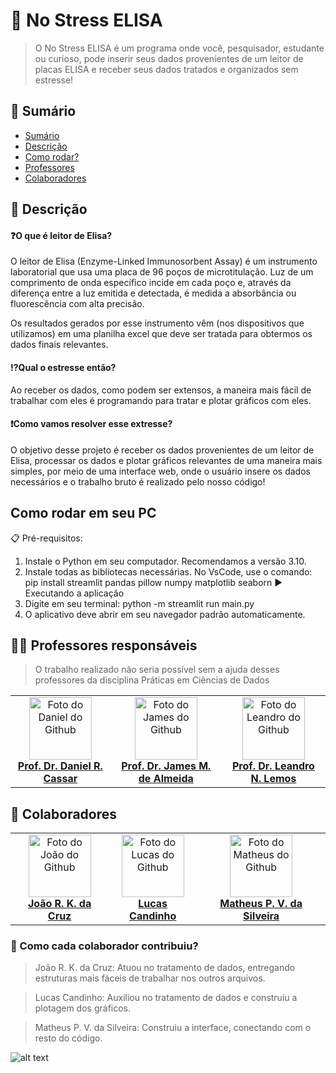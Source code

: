 # 🔬 No Stress ELISA
> O No Stress ELISA é um programa onde você, pesquisador, estudante ou curioso, pode inserir seus dados provenientes de um leitor de placas ELISA e receber seus dados tratados e organizados sem estresse!

<!------------------------------------>

## 🔎 Sumário

- [Sumário](#🔎-sumário)
- [Descrição](#-descrição)
- [Como rodar?](#como-rodar-em-seu-pc)
- [Professores](#-professores-responsáveis)
- [Colaboradores](#-colaboradores)

<!------------------------------------>

## 📝 Descrição
#### ❓O que é leitor de Elisa?
O leitor de Elisa (Enzyme-Linked Immunosorbent Assay) é um instrumento laboratorial que usa uma placa de 96 poços de microtitulação. Luz de um comprimento de onda específico incide em cada poço e, através da diferença entre a luz emitida e detectada, é medida a absorbância ou fluorescência com alta precisão.

Os resultados gerados por esse instrumento vêm (nos dispositivos que utilizamos) em uma planilha excel que deve ser tratada para obtermos os dados finais relevantes.

#### ⁉️Qual o estresse então?

Ao receber os dados, como podem ser extensos, a maneira mais fácil de trabalhar com eles é programando para tratar e plotar gráficos com eles.

#### ❗Como vamos resolver esse extresse?

O objetivo desse projeto é receber os dados provenientes de um leitor de Elisa, processar os dados e plotar gráficos relevantes de uma maneira mais simples, por meio de uma interface web, onde o usuário insere os dados necessários e o trabalho bruto é realizado pelo nosso código!

## Como rodar em seu PC
📋 Pré-requisitos:
1. Instale o Python em seu computador. Recomendamos a versão 3.10.
2. Instale todas as bibliotecas necessárias. No VsCode, use o comando:
pip install streamlit pandas pillow numpy matplotlib seaborn
▶️ Executando a aplicação
1. Digite em seu terminal:
python -m streamlit run main.py
2. O aplicativo deve abrir em seu navegador padrão automaticamente.

## 👨‍🏫 Professores responsáveis

> O trabalho realizado não seria possível sem a ajuda desses professores da disciplina Práticas em Ciências de Dados

<table>
  <tr>
    <td align="center">
      <a href="#" title="Prof. Daniel R. Cassar">
        <img src="https://avatars.githubusercontent.com/u/9871905?v=4" width="100px;" alt="Foto do Daniel do Github"/><br>
          <a href="https://github.com/drcassar"><b>Prof. Dr. Daniel R. Cassar<b></a>
      </a>
    </td>
    <td align="center">
      <a href="#" title="Prof. James M. de Almeida">
        <img src="https://avatars.githubusercontent.com/u/108157661?v=4" width="100px;" alt="Foto do James do Github"/><br>
          <a href="https://github.com/jamesmalmeida"><b>Prof. Dr. James M. de Almeida<b></a>
      </a>
    </td>
    <td align="center">
      <a href="#" title="Prof. Leandro N. Lemos">
        <img src="https://avatars.githubusercontent.com/u/1894434?v=4" width="100px;" alt="Foto do Leandro do Github"/><br>
          <a href="https://github.com/Velky2"><b>Prof. Dr. Leandro N. Lemos<b></a>
      </a>
    </td>
  </tr>
</table>

## 🤝 Colaboradores

<table>
  <tr>
    <td align="center">
      <a href="#" title="João R. K. da Cruz">
        <img src="https://avatars.githubusercontent.com/u/208799375?v=4" width="100px;" alt="Foto do João do Github"/><br>
          <a href="https://github.com/RobertJbkc"><b>João R. K. da Cruz<b></a>
      </a>
    </td>
    <td align="center">
      <a href="#" title="Lucas Candinho">
        <img src="https://avatars.githubusercontent.com/u/149116352?v=4" width="100px;" alt="Foto do Lucas do Github"/><br>
          <a href="https://github.com/LucasCandinho"><b>Lucas Candinho<b></a>
      </a>
    </td>
    <td align="center">
      <a href="#" title="Matheus P. V. da Silveira">
        <img src="https://avatars.githubusercontent.com/u/192454172?v=4" width="100px;" alt="Foto do Matheus do Github"/><br>
          <a href="https://github.com/Velky2"><b>Matheus P. V. da Silveira<b></a>
      </a>
    </td>
  </tr>
</table>

### 💪 Como cada colaborador contribuiu?

> João R. K. da Cruz: Atuou no tratamento de dados, entregando estruturas mais fáceis de trabalhar nos outros arquivos.

> Lucas Candinho: Auxiliou no tratamento de dados e construiu a plotagem dos gráficos.

> Matheus P. V. da Silveira: Construiu a interface, conectando com o resto do código.





![alt text](https://ilum.cnpem.br/wp-content/uploads/2023/01/Ilum_800px-1536x287.png "Logo da Ilum completa")

<!------------------------------------>

